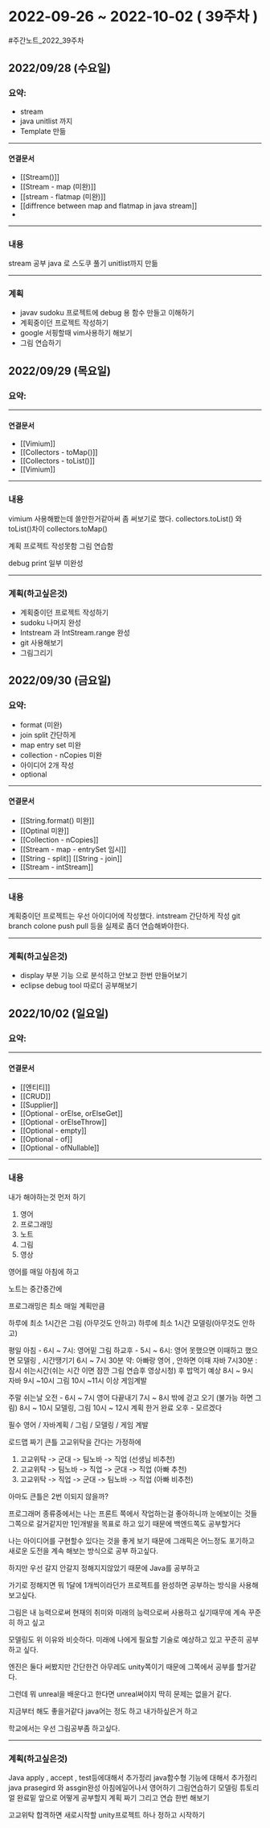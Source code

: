 # 2022-09-26 ~ 2022-10-02 ( 39주차 )
#주간노트_2022_39주차

## 2022/09/28 (수요일)
### 요약:
- stream
- java unitlist 까지
- Template 만듦

----
#### 연결문서
- [[Stream()]]
- [[Stream - map (미완)]]
- [[stream - flatmap (미완)]]
- [[diffrence between map and flatmap in java stream]]
- 

----
### 내용
stream 공부
java 로 스도쿠 풀기 unitlist까지 만듦

----
### 계획
- javav sudoku 프로젝트에 debug 용 함수 만들고 이해하기
- 계획중이던 프로젝트 작성하기
- google 서핑할때 vim사용하기 해보기
- 그림 연습하기




## 2022/09/29 (목요일)
### 요약:

----
#### 연결문서
- [[Vimium]]
- [[Collectors - toMap()]]
- [[Collectors - toList()]]
- [[Vimium]]
----
### 내용
vimium 사용해봤는데 쓸만한거같아써 좀 써보기로 했다.
collectors.toList() 와 toList()차이
collectors.toMap()

계획 프로젝트 작성못함
그림 연습함

debug print 일부 미완성

----
### 계획(하고싶은것)
- 계획중이던 프로젝트 작성하기
- sudoku 나머지 완성
- Intstream 과 IntStream.range 완성
- git 사용해보기
- 그림그리기



## 2022/09/30 (금요일)
### 요약:
- format (미완)
- join split 간단하게
- map entry set 미완
- collection - nCopies 미완 
- 아이디어 2개 작성
- optional
----
#### 연결문서
- [[String.format() 미완]]
- [[Optinal 미완]]
- [[Collection - nCopies]]
- [[Stream - map - entrySet 임시]]
- [[String - split]]  [[String - join]]
- [[Stream - intStream]]

----
### 내용

계획중이던 프로젝트는 우선 아이디어에 작성했다.
intstream 간단하게 작성
git branch colone push pull 등을 실제로 좀더 연습해봐야한다.

----
### 계획(하고싶은것)
- display 부분 기능 으로 분석하고 안보고 한번 만들어보기
- eclipse debug tool 따로더 공부해보기



## 2022/10/02 (일요일)
### 요약:

----
#### 연결문서
- [[엔티티]]
- [[CRUD]]
- [[Supplier]]
- [[Optional - orElse, orElseGet]]
- [[Optional - orElseThrow]]
- [[Optional - empty]]
- [[Optional - of]]
- [[Optional - ofNullable]]

----
### 내용

 내가 해야하는것 먼저 하기
1. 영어
2. 프로그래밍
3. 노트
4. 그림
5. 영상

영어를 매일 아침에 하고

노트는 중간중간에

프로그래밍은 최소 매일 계획만큼

하루에 최소 1시간은 그림 (아무것도 안하고)
하루에 최소 1시간 모델링(아무것도 안하고)

평일
아침 - 6시 ~ 7시: 영어밑 그림
하교후 - 
	5시 ~ 6시: 영어 못했으면 이때하고 했으면 모델링 , 시간땡기기
	6시 ~ 7시 30분 약: 아빠랑 영어 , 안하면 이때 자바
	7시30분 : 잠시 쉬는시간(쉬는 시간 이면 잠깐 그림 연습후 영상시청) 후 밥먹기 예상
	8시 ~ 9시 자바
	9시 ~10시 그림
	10시 ~11시 이상 게임계발

주말 쉬는날
오전 - 
	6시 ~ 7시 영어 다끝내기
	7시 ~ 8시 밖에 걷고 오기 (불가능 하면 그림)
	8시 ~ 10시 모델링, 그림
	10시 ~ 12시 계획 한거 완료
오후 - 
	모르겠다

필수
영어 / 자바계획 / 그림 / 모델링 / 게임 계발



로드맵 짜기
큰틀
고교위탁을 간다는 가정하에
1.  고교위탁 -> 군대 -> 팀노바 -> 직업 (선생님 비추천)
2. 고교위탁 -> 팀노바 -> 직업 -> 군대 -> 직업 (아빠 추천)
3. 고교위탁 -> 직업 -> 군대 -> 팀노바 -> 직업 (아빠 비추천)

아마도 큰틀은 2번 이되지 않을까?

프로그래머 종류중에서는 나는 프론트 쪽에서 작업하는걸 좋아하니까
눈에보이는 것들 그쪽으로 갈거같지만
1인개발을 목표로 하고 있기 때문에 백엔드쪽도 공부할거다

나는 아이디어를 구현할수 있다는 것을 좋게 보기 때문에
그래픽은 어느정도 포기하고 새로운 도전을 계속 해보는 방식으로 공부 하고싶다.

하지만 우선 갈지 안갈지 정해지지않았기 때문에 Java를 공부하고

가기로 정해지면 뭐 1달에 1개씩이라던가 프로젝트를 완성하면 공부하는 방식을
사용해 보고싶다.

그림은 내 능력으로써 현재의 취미와 미래의 능력으로써 사용하고 싶기때무에 계속
꾸준히 하고 싶고

모델링도 위 이유와  비슷하다. 미래에 나에게 필요할 기술로 예상하고 있고 꾸준히
공부하고 싶다.

엔진은 둘다 써봤지만 간단한건 아무레도 unity쪽이기 때문에 그쪽에서 공부를 할거같 다.

그런데 뭐 unreal을 배운다고 한다면 unreal써야지 딱히 문제는 없을거 같다.

지금부터 해도 좋을거같다 java어는 정도 하고 내가하싶은거 하고

학교에서는 우선 그림공부좀 하고싶다.


----
### 계획(하고싶은것)
Java apply , accept , test등에대해서 추가정리
java함수형 기능에 대해서 추가정리
java prasegird 와 assgin완성
아침에일어나서 영어하기
그림연습하기
모델링 튜토리얼 완료밑 앞으로 어떻게 공부할지 계획 짜기
그리고 연습 한번 해보기

고교위탁 합격하면
새로시작할 unity프로젝트 하나 정하고 시작하기